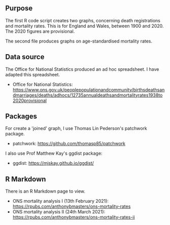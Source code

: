 ## Purpose
The first R code script creates two graphs, concerning death registrations and mortality rates.
This is for England and Wales, between 1900 and 2020.
The 2020 figures are provisional.

The second file produces graphs on age-standardised mortality rates.

## Data source
The Office for National Statistics produced an ad hoc spreadsheet. I have adapted this spreadsheet.
- Office for National Statistics: https://www.ons.gov.uk/peoplepopulationandcommunity/birthsdeathsandmarriages/deaths/adhocs/12735annualdeathsandmortalityrates1938to2020provisional

## Packages
For create a 'joined' graph, I use Thomas Lin Pederson's patchwork package.
- patchwork: https://github.com/thomasp85/patchwork

I also use Prof Matthew Kay's ggdist package:
- ggdist: https://mjskay.github.io/ggdist/

## R Markdown
There is an R Markdown page to view.
- ONS mortality analysis I (13th February 2021): https://rpubs.com/anthonybmasters/ons-mortality-rates
- ONS mortality analysis II (24th March 2021): https://rpubs.com/anthonybmasters/ons-mortality-rates-ii
